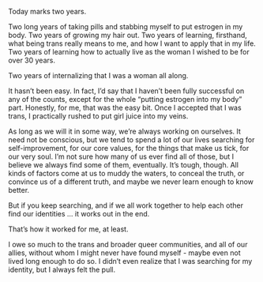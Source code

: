 Today marks two years.

Two long years of taking pills and stabbing myself to put estrogen in my body. Two years of growing my hair out. Two years of learning, firsthand, what being trans really means to me, and how I want to apply that in my life. Two years of learning how to actually live as the woman I wished to be for over 30 years.

Two years of internalizing that I was a woman all along.

It hasn’t been easy. In fact, I’d say that I haven’t been fully successful on any of the counts, except for the whole “putting estrogen into my body” part. Honestly, for me, that was the easy bit. Once I accepted that I was trans, I practically rushed to put girl juice into my veins.

As long as we will it in some way, we’re always working on ourselves. It need not be conscious, but we tend to spend a lot of our lives searching for self-improvement, for our core values, for the things that make us tick, for our very soul. I’m not sure how many of us ever find all of those, but I believe we always find some of them, eventually. It’s tough, though. All kinds of factors come at us to muddy the waters, to conceal the truth, or convince us of a different truth, and maybe we never learn enough to know better.

But if you keep searching, and if we all work together to help each other find our identities … it works out in the end.

That’s how it worked for me, at least.

I owe so much to the trans and broader queer communities, and all of our allies, without whom I might never have found myself - maybe even not lived long enough to do so. I didn’t even realize that I was searching for my identity, but I always felt the pull.